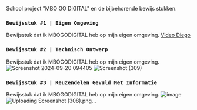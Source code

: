 School project "MBO GO DIGITAL" en de bijbehorende bewijs stukken.


### `Bewijsstuk #1 | Eigen Omgeving`
Bewijsstuk dat ik MBOGODIGITAL heb op mijn eigen omgeving.
[Video Diego](https://youtu.be/BPM9YDrnsuI)



### `Bewijsstuk #2 | Technisch Ontwerp`
Bewijsstuk dat ik MBOGODIGITAL heb op mijn eigen omgeving.
![Screenshot 2024-09-20 094405](https://github.com/user-attachments/assets/a90ca2ca-74af-4c98-9f7c-200082f0fd06)
![Screenshot (309)](https://github.com/user-attachments/assets/34070418-4fa8-4731-a69c-20097b7e9b4a)


### `Bewijsstuk #3 | Keuzendelen Gevuld Met Informatie`
Bewijsstuk dat ik MBOGODIGITAL heb op mijn eigen omgeving.
![image](https://github.com/user-attachments/assets/d1cda8ce-96e3-4c03-8a28-5b328e3c358e)![Uploading Screenshot (308).png…]()
